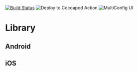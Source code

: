 [![Build Status](https://travis-ci.org/juliuscanute/multi-config.svg?branch=master)](https://travis-ci.org/juliuscanute/multi-config)
![Deploy to Cocoapod Action](https://github.com/juliuscanute/multi-config/workflows/Deploy%20to%20Cocoapod%20Action/badge.svg)
![MultiConfig UI](https://github.com/juliuscanute/multi-config/workflows/MultiConfig%20UI/badge.svg)
# Library

## Android

## iOS